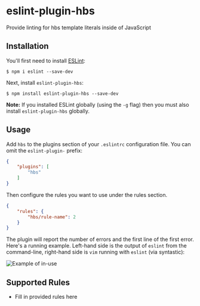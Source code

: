 # eslint-plugin-hbs

Provide linting for hbs template literals inside of JavaScript

## Installation

You'll first need to install [ESLint](http://eslint.org):

```
$ npm i eslint --save-dev
```

Next, install `eslint-plugin-hbs`:

```
$ npm install eslint-plugin-hbs --save-dev
```

**Note:** If you installed ESLint globally (using the `-g` flag) then you must also install `eslint-plugin-hbs` globally.

## Usage

Add `hbs` to the plugins section of your `.eslintrc` configuration file. You can omit the `eslint-plugin-` prefix:

```json
{
    "plugins": [
        "hbs"
    ]
}
```


Then configure the rules you want to use under the rules section.

```json
{
    "rules": {
        "hbs/rule-name": 2
    }
}
```

The plugin will report the number of errors and the first line of the first error. Here's a running example. Left-hand side is the output of `eslint` from the command-line, right-hand side is `vim` running with `eslint` (via syntastic):


![Example of in-use](https://cl.ly/2K2y2i3g0x3d/download/Screen%20Recording%202017-09-05%20at%2011.09%20AM.gif)

## Supported Rules

* Fill in provided rules here





